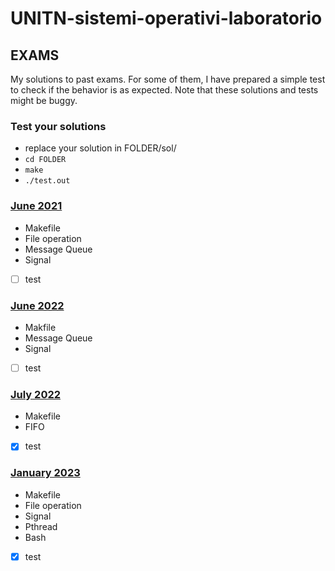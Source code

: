 # UNITN-sistemi-operativi-laboratorio

## EXAMS
My solutions to past exams. For some of them, I have prepared a simple test to check if the behavior is as expected. Note that these solutions and tests might be buggy.

### Test your solutions
- replace your solution in FOLDER/sol/ 
- `cd FOLDER`
- `make`
- `./test.out`

### [June 2021](exams/202106b/) 
- Makefile
- File operation
- Message Queue
- Signal
- [ ] test

### [June 2022](exams/202206/)
- Makfile
- Message Queue
- Signal
- [ ] test

### [July 2022](exams/202207/)
- Makefile
- FIFO
- [x] test

### [January 2023](exams/202301/)
- Makefile
- File operation
- Signal
- Pthread
- Bash
- [x] test

